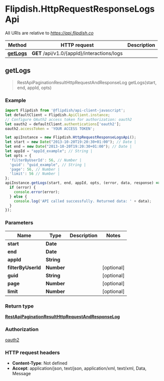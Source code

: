 # Flipdish.HttpRequestResponseLogsApi

All URIs are relative to *https://api.flipdish.co*

Method | HTTP request | Description
------------- | ------------- | -------------
[**getLogs**](HttpRequestResponseLogsApi.md#getLogs) | **GET** /api/v1.0/{appId}/interactions/logs | 



## getLogs

> RestApiPaginationResultHttpRequestAndResponseLog getLogs(start, end, appId, opts)



### Example

```javascript
import Flipdish from '@flipdish/api-client-javascript';
let defaultClient = Flipdish.ApiClient.instance;
// Configure OAuth2 access token for authorization: oauth2
let oauth2 = defaultClient.authentications['oauth2'];
oauth2.accessToken = 'YOUR ACCESS TOKEN';

let apiInstance = new Flipdish.HttpRequestResponseLogsApi();
let start = new Date("2013-10-20T19:20:30+01:00"); // Date | 
let end = new Date("2013-10-20T19:20:30+01:00"); // Date | 
let appId = "appId_example"; // String | 
let opts = {
  'filterByUserId': 56, // Number | 
  'guid': "guid_example", // String | 
  'page': 56, // Number | 
  'limit': 56 // Number | 
};
apiInstance.getLogs(start, end, appId, opts, (error, data, response) => {
  if (error) {
    console.error(error);
  } else {
    console.log('API called successfully. Returned data: ' + data);
  }
});
```

### Parameters


Name | Type | Description  | Notes
------------- | ------------- | ------------- | -------------
 **start** | **Date**|  | 
 **end** | **Date**|  | 
 **appId** | **String**|  | 
 **filterByUserId** | **Number**|  | [optional] 
 **guid** | **String**|  | [optional] 
 **page** | **Number**|  | [optional] 
 **limit** | **Number**|  | [optional] 

### Return type

[**RestApiPaginationResultHttpRequestAndResponseLog**](RestApiPaginationResultHttpRequestAndResponseLog.md)

### Authorization

[oauth2](../README.md#oauth2)

### HTTP request headers

- **Content-Type**: Not defined
- **Accept**: application/json, text/json, application/xml, text/xml, Data, Message

